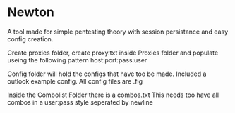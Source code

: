 # Newton
A tool made for simple pentesting theory with session persistance and easy config creation. 

Create proxies folder, create proxy.txt inside Proxies folder and populate useing the following pattern
host:port:pass:user

Config folder will hold the configs that have too be made. Included a outlook example config. All config files are .fig

Inside the Combolist Folder there is a combos.txt
This needs too have all combos in a user:pass style seperated by newline

